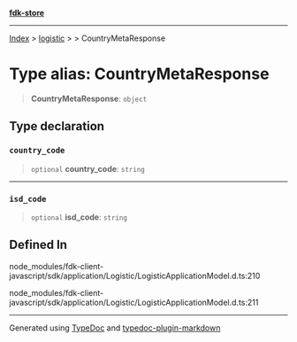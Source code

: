 [**fdk-store**](../../../README.md)
***

[Index](../../../API.md) > [logistic](../../README.md) > [<internal>](../README.md) > CountryMetaResponse

# Type alias: CountryMetaResponse

> **CountryMetaResponse**: `object`

## Type declaration

### `country_code`

> `optional` **country\_code**: `string`

***

### `isd_code`

> `optional` **isd\_code**: `string`

## Defined In

node\_modules/fdk-client-javascript/sdk/application/Logistic/LogisticApplicationModel.d.ts:210

node\_modules/fdk-client-javascript/sdk/application/Logistic/LogisticApplicationModel.d.ts:211

***
Generated using [TypeDoc](https://typedoc.org/) and [typedoc-plugin-markdown](https://www.npmjs.com/package/typedoc-plugin-markdown)
